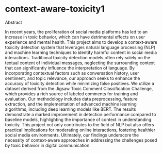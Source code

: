 # context-aware-toxicity1

Abstract

In recent years, the proliferation of social media platforms has led to an increase in toxic behavior, which can have detrimental effects on user experience and mental health. This project aims to develop a context-aware toxicity detection system that leverages natural language processing (NLP) and machine learning techniques to identify harmful content in social media interactions. Traditional toxicity detection models often rely solely on the textual content of individual messages, neglecting the surrounding context that can significantly influence the interpretation of language. By incorporating contextual factors such as conversation history, user sentiment, and topic relevance, our approach seeks to enhance the accuracy of toxicity detection while minimizing false positives. We utilize a dataset derived from the Jigsaw Toxic Comment Classification Challenge, which provides a rich source of labeled comments for training and evaluation. Our methodology includes data preprocessing, feature extraction, and the implementation of advanced machine learning algorithms, including deep learning models like BERT. The results demonstrate a marked improvement in detection performance compared to baseline models, highlighting the importance of context in understanding toxicity. This project not only contributes to the field of NLP but also offers practical implications for moderating online interactions, fostering healthier social media environments. Ultimately, our findings underscore the necessity of context-aware approaches in addressing the challenges posed by toxic behavior in digital communication.

